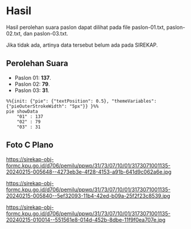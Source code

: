 # Hasil

Hasil perolehan suara paslon dapat dilihat pada file paslon-01.txt, paslon-02.txt, dan paslon-03.txt.

Jika tidak ada, artinya data tersebut belum ada pada SIREKAP.

## Perolehan Suara

 * Paslon 01: **137**.
 * Paslon 02: **79**.
 * Paslon 03: **31**.

```mermaid
%%{init: {"pie": {"textPosition": 0.5}, "themeVariables": {"pieOuterStrokeWidth": "5px"}} }%%
pie showData
    "01" : 137
    "02" : 79
    "03" : 31
```
## Foto C Plano

https://sirekap-obj-formc.kpu.go.id/d706/pemilu/ppwp/31/73/07/10/01/3173071001135-20240215-005648--4273eb3e-4f28-4153-a91b-641d9c062a6e.jpg

https://sirekap-obj-formc.kpu.go.id/d706/pemilu/ppwp/31/73/07/10/01/3173071001135-20240215-005840--5ef32093-11b4-42ed-b09a-25f2f23c8539.jpg

https://sirekap-obj-formc.kpu.go.id/d706/pemilu/ppwp/31/73/07/10/01/3173071001135-20240215-010014--551561e8-014d-452b-8dbe-11f9f0ea707e.jpg
